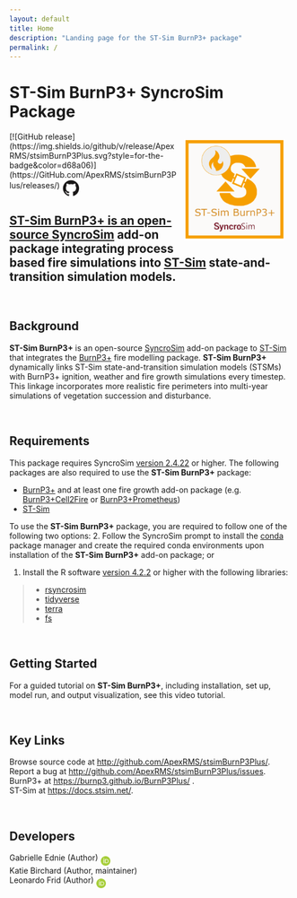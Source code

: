 ```yaml
---
layout: default
title: Home
description: "Landing page for the ST-Sim BurnP3+ package"
permalink: /
---
```


# **ST-Sim BurnP3+** SyncroSim Package

<img align="right" style="padding: 13px" width="180" src="assets/images/logo/stsimBurnP3Plus_large.png">
[![GitHub release](https://img.shields.io/github/v/release/ApexRMS/stsimBurnP3Plus.svg?style=for-the-badge&color=d68a06)](https://GitHub.com/ApexRMS/stsimBurnP3Plus/releases/)    <a href="https://github.com/ApexRMS/stsimBurnP3Plus"><img align="middle" style="padding: 1px" width="30" src="assets/images/logo/github-trans2.png">
<br>

## **ST-Sim BurnP3+** is an open-source <a href="https://syncrosim.com/" target="_blank">SyncroSim</a> add-on package integrating process based fire simulations into <a href="https://docs.stsim.net/getting_started/overview.html" target="_blank">ST-Sim</a> state-and-transition simulation models.

<br>

## Background

**ST-Sim BurnP3+** is an open-source <a href="https://syncrosim.com/" target="_blank">SyncroSim</a> add-on package to <a href="https://docs.stsim.net/getting_started/overview.html" target="_blank">ST-Sim</a> that integrates the <a href="https://burnp3.github.io/BurnP3Plus/" target="_blank">BurnP3+</a> fire modelling package. **ST-Sim BurnP3+** dynamically links ST-Sim state-and-transition simulation models (STSMs) with BurnP3+ ignition, weather and fire growth simulations every timestep. This linkage incorporates more realistic fire perimeters into multi-year simulations of vegetation succession and disturbance.

<br>

## Requirements

This package requires SyncroSim <a href ="https://syncrosim.com/download/" target="_blank">version 2.4.22</a> or higher. The following packages are also required to use the **ST-Sim BurnP3+** package:

- <a href="https://github.com/BurnP3/BurnP3Plus" target="_blank">BurnP3+</a> and at least one fire growth add-on package (e.g. <a href="https://github.com/BurnP3/BurnP3PlusCell2Fire" target="_blank">BurnP3+Cell2Fire</a> or <a href="https://github.com/BurnP3/BurnP3PlusPrometheus" target="_blank">BurnP3+Prometheus</a>)
- <a href="https://github.com/ApexRMS/stsim" target="_blank">ST-Sim</a>

To use the **ST-Sim BurnP3+** package, you are required to follow one of the following two options:
2. Follow the SyncroSim prompt to install the <a href ="https://docs.conda.io/en/latest/" target="_blank">conda</a> 
 package manager and create the required conda environments upon installation of the **ST-Sim BurnP3+** add-on package; or
 
1. Install the R software <a href ="https://cran.r-project.org/bin/windows/base/" target="_blank">version 4.2.2</a> or higher with the following libraries:

>- <a href ="https://syncrosim.github.io/rsyncrosim/" target="_blank">rsyncrosim</a>
>- <a href ="https://www.tidyverse.org/" target="_blank">tidyverse</a>
>- <a href ="https://rspatial.org/index.html" target="_blank">terra</a>
>- <a href ="https://fs.r-lib.org/" target="_blank">fs</a>

<br>

## Getting Started

For a guided tutorial on **ST-Sim BurnP3+**, including installation, set up, model run, and output visualization, see this video tutorial.

<br>

## Key Links

Browse source code at <a href ="http://github.com/ApexRMS/stsimBurnP3Plus/" target="_blank">http://github.com/ApexRMS/stsimBurnP3Plus/</a>. <br>
Report a bug at <a href ="http://github.com/ApexRMS/stsimBurnP3Plus/issues" target="_blank">http://github.com/ApexRMS/stsimBurnP3Plus/issues</a>. <br>
BurnP3+ at <a href ="https://burnp3.github.io/BurnP3Plus/" target="_blank">https://burnp3.github.io/BurnP3Plus/  </a>. <br>
ST-Sim at <a href ="https://docs.stsim.net/ " target="_blank">https://docs.stsim.net/</a>. <br>


<br>

## Developers

Gabrielle Ednie (Author) <a href="https://orcid.org/0000-0003-2832-3015"><img align="middle" style="padding: 0.5px" width="17" src="assets/images/ORCID.png"></a>
<br>
Katie Birchard (Author, maintainer)
<br>
Leonardo Frid (Author) <a href="https://orcid.org/0000-0002-5489-2337"><img align="middle" style="padding: 0.5px" width="17" src="assets/images/ORCID.png"></a>

